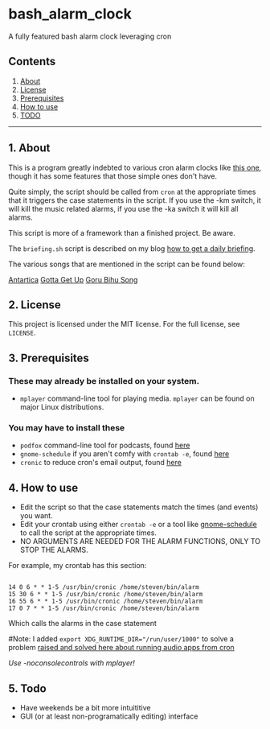 # bash_alarm_clock
A fully featured bash alarm clock leveraging cron

## Contents
 1. [About](#1-about)
 2. [License](#2-license)
 3. [Prerequisites](#3-prerequisites)
 4. [How to use](#4-how-to-use)
 5. [TODO](#5-todo)

***
 
## 1. About

This is a program greatly indebted to various cron alarm clocks like [this one](https://web.archive.org/web/20080617195246/http://grimthing.com/archives/2004/01/23/cron-mp3-alarm-clock/),
 though it has some features that those simple ones don't have.

Quite simply, the script should be called from `cron` at the appropriate times 
that it triggers the case statements in the script.  If you use the -km switch, 
it will kill the music related alarms, if you use the -ka switch it will kill all 
alarms.

This script is more of a framework than a finished project.  Be aware.

The `briefing.sh` script is described on my blog [how to get a daily briefing](https://ideatrash.net/2019/01/get-a-daily-briefing-without-big-brother.html).

The various songs that are mentioned in the script can be found below:

[Antartica](https://archive.org/details/jamendo-001358)
[Gotta Get Up](https://amzn.to/2XFrpcw)
[Goru Bihu Song](https://www.youtube.com/watch?v=UPHRDTWlMh4)

## 2. License

This project is licensed under the MIT license. For the full license, see `LICENSE`.

## 3. Prerequisites

### These may already be installed on your system.

 * `mplayer` command-line tool for playing media. `mplayer` can be found on major Linux distributions.

### You may have to install these

 * `podfox` command-line tool for podcasts, found [here](https://github.com/brtmr/podfox)
 * `gnome-schedule` if you aren't comfy with `crontab -e`, found [here](https://sourceforge.net/projects/gnome-schedule/)
 * `cronic` to reduce cron's email output, found [here](https://habilis.net/cronic/)

## 4. How to use

 * Edit the script so that the case statements match the times (and events) you want.
 * Edit your crontab using either `crontab -e` or a tool like [gnome-schedule](https://sourceforge.net/projects/gnome-schedule/) to call the script at the appropriate times. 
 * NO ARGUMENTS ARE NEEDED FOR THE ALARM FUNCTIONS, ONLY TO STOP THE ALARMS.
 
 For example, my crontab has this section:

``` 

14 0 6 * * 1-5 /usr/bin/cronic /home/steven/bin/alarm                                                                                                         
15 30 6 * * 1-5 /usr/bin/cronic /home/steven/bin/alarm  
16 55 6 * * 1-5 /usr/bin/cronic /home/steven/bin/alarm   
17 0 7 * * 1-5 /usr/bin/cronic /home/steven/bin/alarm   

``` 

 Which calls the alarms in the case statement
 
 #Note: I added 
`export XDG_RUNTIME_DIR="/run/user/1000"`
to solve a problem [raised and solved here about running audio apps from cron](#https://web.archive.org/web/20080617195246/http://grimthing.com/archives/2004/01/23/cron-mp3-alarm-clock/)

*Use -noconsolecontrols with mplayer!*

## 5. Todo

 * Have weekends be a bit more intuititive
 * GUI (or at least non-programatically editing) interface
